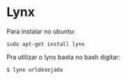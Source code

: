 # Lynx

Para instalar no ubuntu:

```
sudo apt-get install lynx
```

Pra utilizar o lynx basta no bash digitar:
```
$ lynx urldesejada
```
